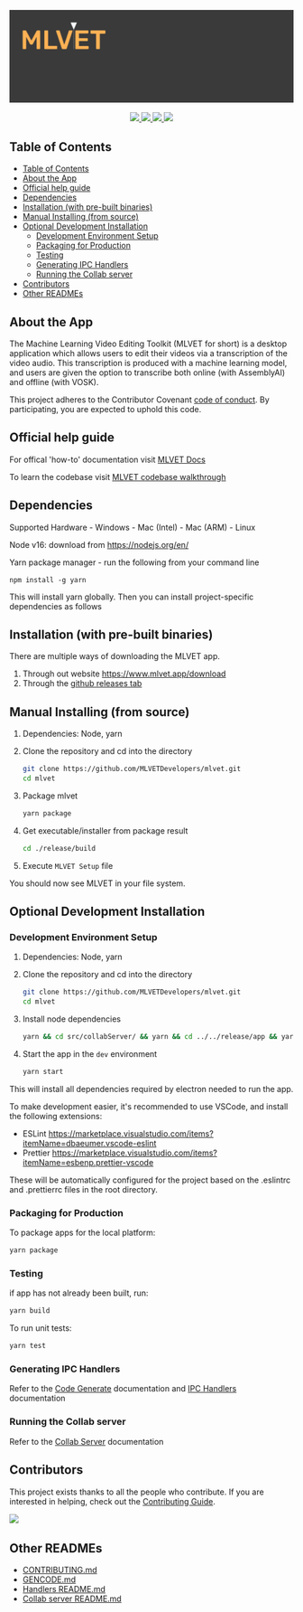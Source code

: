 ![MLVET Banner](./assets/mlvet-banner.png)

<div align="center">
  <p>
    <a href="https://github.com/chloebrett/mlvet/actions/workflows/test.yml?query=branch%3Adevelop++Node.js+CI%22">
        <img src="https://img.shields.io/github/workflow/status/MLVETDevelopers/mlvet/Node.js%20CI"/>
    </a>
    <a href="https://github.com/chloebrett/mlvet/graphs/contributors">
        <img src="https://img.shields.io/github/contributors/MLVETDevelopers/mlvet" />
    </a>
    <a href="https://github.com/chloebrett/mlvet/releases">
        <img src="https://img.shields.io/github/v/release/MLVETDevelopers/mlvet"/>
    </a>
    <a href="https://github.com/chloebrett/mlvet/blob/develop/LICENSE">
        <img src="https://img.shields.io/github/license/MLVETDevelopers/mlvet"/>
    </a>
  </p>
</div>

<!-- TODO: Add screenshot -->

## Table of Contents

- [Table of Contents](#table-of-contents)
- [About the App](#about-the-app)
- [Official help guide](#official-help-guide)
- [Dependencies](#dependencies)
- [Installation (with pre-built binaries)](#installation-with-pre-built-binaries)
- [Manual Installing (from source)](#manual-installing-from-source)
- [Optional Development Installation](#optional-development-installation)
  - [Development Environment Setup](#development-environment-setup)
  - [Packaging for Production](#packaging-for-production)
  - [Testing](#testing)
  - [Generating IPC Handlers](#generating-ipc-handlers)
  - [Running the Collab server](#running-the-collab-server)
- [Contributors](#contributors)
- [Other READMEs](#other-readmes)

## About the App

The Machine Learning Video Editing Toolkit (MLVET for short) is a desktop application which
allows users to edit their videos via a transcription of the video audio. This transcription
is produced with a machine learning model, and users are given the option to transcribe
both online (with AssemblyAI) and offline (with VOSK).

This project adheres to the Contributor Covenant [code of conduct](CODE_OF_CONDUCT.md). By participating, you are expected to uphold this code.

## Official help guide

For offical 'how-to' documentation visit [MLVET Docs](https://www.mlvet.app/docs)

To learn the codebase visit [MLVET codebase walkthrough](https://www.youtube.com/watch?v=rSpGJfZOhig)

## Dependencies

Supported Hardware - Windows - Mac (Intel) - Mac (ARM) - Linux

Node v16: download from https://nodejs.org/en/

Yarn package manager - run the following from your command line

```
npm install -g yarn
```

This will install yarn globally. Then you can install project-specific dependencies as follows

## Installation (with pre-built binaries)

There are multiple ways of downloading the MLVET app.

1. Through out website https://www.mlvet.app/download
2. Through the [github releases tab](https://github.com/chloebrett/mlvet/releases)

## Manual Installing (from source)

1. Dependencies: Node, yarn

2. Clone the repository and cd into the directory

   ```bash
   git clone https://github.com/MLVETDevelopers/mlvet.git
   cd mlvet
   ```

3. Package mlvet

   ```bash
   yarn package
   ```

4. Get executable/installer from package result

   ```bash
   cd ./release/build
   ```

5. Execute `MLVET Setup` file

You should now see MLVET in your file system.

## Optional Development Installation

### Development Environment Setup

1. Dependencies: Node, yarn

2. Clone the repository and cd into the directory

   ```bash
   git clone https://github.com/MLVETDevelopers/mlvet.git
   cd mlvet
   ```

3. Install node dependencies

   ```bash
   yarn && cd src/collabServer/ && yarn && cd ../../release/app && yarn
   ```

4. Start the app in the `dev` environment
   ```bash
   yarn start
   ```

This will install all dependencies required by electron needed to run the app.

To make development easier, it's recommended to use VSCode, and install the following extensions:

- ESLint https://marketplace.visualstudio.com/items?itemName=dbaeumer.vscode-eslint
- Prettier https://marketplace.visualstudio.com/items?itemName=esbenp.prettier-vscode

These will be automatically configured for the project based on the .eslintrc and .prettierrc files in the root directory.

### Packaging for Production

To package apps for the local platform:

```bash
yarn package
```

### Testing

if app has not already been built, run:

```bash
yarn build
```

To run unit tests:

```bash
yarn test
```

### Generating IPC Handlers

Refer to the [Code Generate](tools/GENCODE_README.md) documentation and [IPC Handlers](src/main/handlers/HANDLERS_README.md) documentation

### Running the Collab server

Refer to the [Collab Server](src/collabServer/README.md) documentation

## Contributors

This project exists thanks to all the people who contribute. If you are interested in helping, check out the [Contributing Guide](CONTRIBUTING.md).

<a href="https://github.com/MLVETDevelopers/mlvet/graphs/contributors">
  <img src="https://contrib.rocks/image?repo=MLVETDevelopers/mlvet" />
</a>

## Other READMEs

- [CONTRIBUTING.md](CONTRIBUTING.md)
- [GENCODE.md](/tools/GENCODE_README.md)
- [Handlers README.md](/src/main/handlers/HANDLERS_README.md)
- [Collab server README.md](/src/collabServer/README.md)
